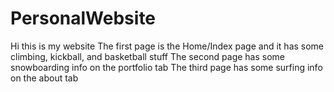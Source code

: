 # PersonalWebsite
Hi this is my website
The first page is the Home/Index page and it has some climbing, kickball, and basketball stuff
The second page has some snowboarding info on the portfolio tab
The third page has some surfing info on the about tab
